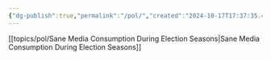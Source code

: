 ```yaml
---
{"dg-publish":true,"permalink":"/pol/","created":"2024-10-17T17:37:35.408-04:00"}
---
```


[[topics/pol/Sane Media Consumption During Election Seasons\|Sane Media Consumption During Election Seasons]]